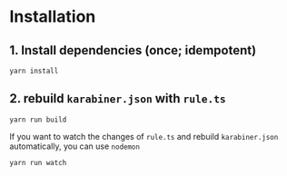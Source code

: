 # Installation

## 1. Install dependencies (once; idempotent)

```
yarn install
```

## 2. rebuild `karabiner.json` with `rule.ts`

```
yarn run build
```

If you want to watch the changes of `rule.ts` and rebuild `karabiner.json` automatically, you can use `nodemon`

```
yarn run watch
```